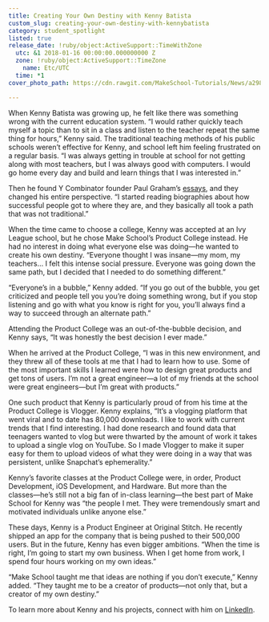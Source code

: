 ```yaml
---
title: Creating Your Own Destiny with Kenny Batista
custom_slug: creating-your-own-destiny-with-kennybatista
category: student_spotlight
listed: true
release_date: !ruby/object:ActiveSupport::TimeWithZone
  utc: &1 2018-01-16 00:00:00.000000000 Z
  zone: !ruby/object:ActiveSupport::TimeZone
    name: Etc/UTC
  time: *1
cover_photo_path: https://cdn.rawgit.com/MakeSchool-Tutorials/News/a298123b4e16e82707cfe7ef73111ba425c4baf1//1c0d5b17-a160-41e8-831d-9bce99948be2/cover_photo.png

---
```

When Kenny Batista was growing up, he felt like there was something wrong with the current education system. “I would rather quickly teach myself a topic than to sit in a class and listen to the teacher repeat the same thing for hours,” Kenny said. The traditional teaching methods of his public schools weren’t effective for Kenny, and school left him feeling frustrated on a regular basis. “I was always getting in trouble at school for not getting along with most teachers, but I was always good with computers. I would go home every day and build and learn things that I was interested in.” 

Then he found Y Combinator founder Paul Graham’s [essays](http://www.paulgraham.com/articles.html), and they changed his entire perspective. “I started reading biographies about how successful people got to where they are, and they basically all took a path that was not traditional.”

When the time came to choose a college, Kenny was accepted at an Ivy League school, but he chose Make School’s Product College instead. He had no interest in doing what everyone else was doing―he wanted to create his own destiny. “Everyone thought I was insane―my mom, my teachers... I felt this intense social pressure. Everyone was going down the same path, but I decided that I needed to do something different.”

“Everyone’s in a bubble,” Kenny added. “If you go out of the bubble, you get criticized and people tell you you’re doing something wrong, but if you stop listening and go with what you know is right for you, you’ll always find a way to succeed through an alternate path.” 

Attending the Product College was an out-of-the-bubble decision, and Kenny says, “It was honestly the best decision I ever made.”

When he arrived at the Product College, “I was in this new environment, and they threw all of these tools at me that I had to learn how to use. Some of the most important skills I learned were how to design great products and get tons of users. I’m not a great engineer―a lot of my friends at the school were great engineers―but I’m great with products.”

One such product that Kenny is particularly proud of from his time at the Product College is Vlogger. Kenny explains, “It’s a vlogging platform that went viral and to date has 80,000 downloads. I like to work with current trends that I find interesting. I had done research and found data that teenagers wanted to vlog but were thwarted by the amount of work it takes to upload a single vlog on YouTube. So I made Vlogger to make it super easy for them to upload videos of what they were doing in a way that was persistent, unlike Snapchat’s ephemerality.”

Kenny’s favorite classes at the Product College were, in order, Product Development, iOS Development, and Hardware. But more than the classes―he’s still not a big fan of in-class learning―the best part of Make School for Kenny was “the people I met. They were tremendously smart and motivated individuals unlike anyone else.”

These days, Kenny is a Product Engineer at Original Stitch. He recently shipped an app for the company that is being pushed to their 500,000 users. But in the future, Kenny has even bigger ambitions. “When the time is right, I’m going to start my own business. When I get home from work, I spend four hours working on my own ideas.”

“Make School taught me that ideas are nothing if you don’t execute,” Kenny added. “They taught me to be a creator of products―not only that, but a creator of my own destiny.”

To learn more about Kenny and his projects, connect with him on [LinkedIn](http://linkedin.com/in/kennybatista).